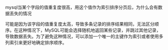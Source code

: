 mysql当某个字段的值重复度很高，用这个值作为索引排序分页后，为什么会有数据丢失的情况



可能是因为该字段的值重复度太高，导致多条记录的排序结果相同，无法区分顺序。在这种情况下，MySQL可能会选择随机地返回某些记录，并跳过其他记录，导致数据丢失。为了避免这种情况，可以添加一个唯一的主键作为索引或者使用多列索引来更好地确定排序顺序。